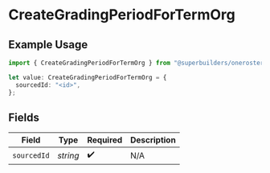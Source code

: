 # CreateGradingPeriodForTermOrg

## Example Usage

```typescript
import { CreateGradingPeriodForTermOrg } from "@superbuilders/oneroster/models/operations";

let value: CreateGradingPeriodForTermOrg = {
  sourcedId: "<id>",
};
```

## Fields

| Field              | Type               | Required           | Description        |
| ------------------ | ------------------ | ------------------ | ------------------ |
| `sourcedId`        | *string*           | :heavy_check_mark: | N/A                |
